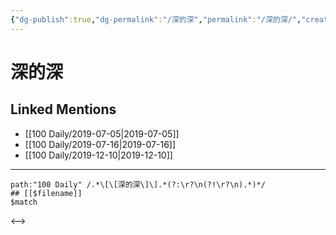 ```yaml
---
{"dg-publish":true,"dg-permalink":"/深的深","permalink":"/深的深/","created":"2023-03-27T13:13:44.224+08:00","updated":"2023-03-27T13:13:44.748+08:00"}
---
```


# 深的深

## Linked Mentions
- [[100 Daily/2019-07-05\|2019-07-05]]
- [[100 Daily/2019-07-16\|2019-07-16]]
- [[100 Daily/2019-12-10\|2019-12-10]]


---

```expander
path:"100 Daily" /.*\[\[深的深\]\].*(?:\r?\n(?!\r?\n).*)*/
## [[$filename]]
$match
```

<-->